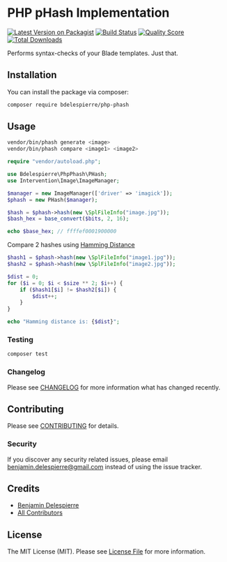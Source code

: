 # PHP pHash Implementation

[![Latest Version on Packagist](https://img.shields.io/packagist/v/bdelespierre/php-phash.svg?style=flat-square)](https://packagist.org/packages/bdelespierre/php-phash)
[![Build Status](https://img.shields.io/travis/bdelespierre/php-phash/master.svg?style=flat-square)](https://travis-ci.org/bdelespierre/php-phash)
[![Quality Score](https://img.shields.io/scrutinizer/g/bdelespierre/php-phash.svg?style=flat-square)](https://scrutinizer-ci.com/g/bdelespierre/php-phash)
[![Total Downloads](https://img.shields.io/packagist/dt/bdelespierre/php-phash.svg?style=flat-square)](https://packagist.org/packages/bdelespierre/php-phash)

Performs syntax-checks of your Blade templates. Just that.

## Installation

You can install the package via composer:

```bash
composer require bdelespierre/php-phash
```

## Usage

```bash
vendor/bin/phash generate <image>
vendor/bin/phash compare <image1> <image2>
```

```PHP
require "vendor/autoload.php";

use Bdelespierre\PhpPhash\PHash;
use Intervention\Image\ImageManager;

$manager = new ImageManager(['driver' => 'imagick']);
$phash = new PHash($manager);

$hash = $phash->hash(new \SplFileInfo("image.jpg"));
$bash_hex = base_convert($bits, 2, 16);

echo $base_hex; // ffffef0001900000
```

Compare 2 hashes using [Hamming Distance](https://en.wikipedia.org/wiki/Hamming_distance)

```PHP
$hash1 = $phash->hash(new \SplFileInfo("image1.jpg"));
$hash2 = $phash->hash(new \SplFileInfo("image2.jpg"));

$dist = 0;
for ($i = 0; $i < $size ** 2; $i++) {
    if ($hash1[$i] != $hash2[$i]) {
        $dist++;
    }
}

echo "Hamming distance is: {$dist}";
```

### Testing

``` bash
composer test
```

### Changelog

Please see [CHANGELOG](CHANGELOG.md) for more information what has changed recently.

## Contributing

Please see [CONTRIBUTING](CONTRIBUTING.md) for details.

### Security

If you discover any security related issues, please email benjamin.delespierre@gmail.com instead of using the issue tracker.

## Credits

- [Benjamin Delespierre](https://github.com/bdelespierre)
- [All Contributors](../../contributors)

## License

The MIT License (MIT). Please see [License File](LICENSE.md) for more information.

